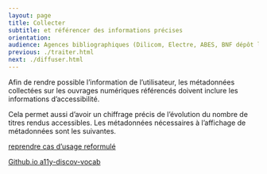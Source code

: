 ```yaml
---
layout: page
title: Collecter
subtitle: et référencer des informations précises
orientation:
audience: Agences bibliographiques (Dilicom, Electre, ABES, BNF dépôt légal numérique)
previous: ./traiter.html
next: ./diffuser.html
---
```


Afin de rendre possible l’information de l’utilisateur, les métadonnées collectées sur les ouvrages numériques référencés doivent inclure les informations d’accessibilité.

Cela permet aussi d’avoir un chiffrage précis de l’évolution du nombre de titres rendus accessibles.
Les métadonnées nécessaires à l’affichage de métadonnées sont les suivantes.

<a href="https://edition-accessible.github.io/signalement/protoype2/references.html" class="link color_orange">reprendre cas d’usage reformulé</a>

<a href="https://w3c.github.io/a11y-discov-vocab/crosswalk/" class="link color_orange">Github.io a11y-discov-vocab</a>
